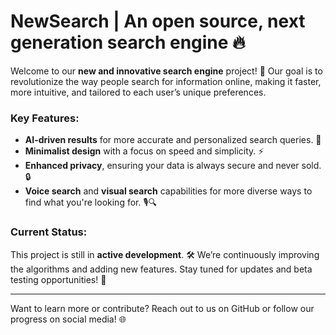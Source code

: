 # NewSearch | An open source, next generation search engine 🔥

Welcome to our **new and innovative search engine** project! 🚀 Our goal is to revolutionize the way people search for information online, making it faster, more intuitive, and tailored to each user’s unique preferences.

### Key Features:

- **AI-driven results** for more accurate and personalized search queries. 🤖
- **Minimalist design** with a focus on speed and simplicity. ⚡
- **Enhanced privacy**, ensuring your data is always secure and never sold. 🔒
- **Voice search** and **visual search** capabilities for more diverse ways to find what you're looking for. 🎙️🔍

### Current Status:

This project is still in **active development**. 🛠️ We’re continuously improving the algorithms and adding new features. Stay tuned for updates and beta testing opportunities! 🌱

---

Want to learn more or contribute? Reach out to us on GitHub or follow our progress on social media! 🌐
